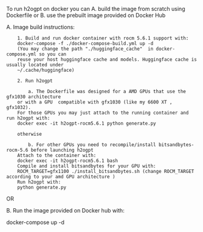 To run h2ogpt on docker you can 
    A. build the image from scratch using Dockerfile
    or
    B. use the prebuilt image provided on Docker Hub

A. Image build instructions:

        1. Build and run docker container with rocm 5.6.1 support with:
        docker-compose -f ./docker-compose-build.yml up -d
        (You may change the path "./huggingface_cache"  in docker-compose.yml so you can 
        reuse your host huggingface cache and models. Huggingface cache is usually located under
        ~/.cache/huggingface)

        2. Run h2ogpt

            a. The Dockerfile was designed for a AMD GPUs that use the gfx1030 architecture
        or with a GPU  compatible with gfx1030 (like my 6600 XT , gfx1032). 
        For those GPUs you may just attach to the running container and run h2ogpt with:
        docker exec -it h2ogpt-rocm5.6.1 python generate.py

        otherwise

            b. For other GPUs you need to recompile/install bitsandbytes-rocm-5.6 before launching h2ogpt
        Attach to the container with:
        docker exec -it h2ogpt-rocm5.6.1 bash
        Compile and install bitsandbytes for your GPU with:
        ROCM_TARGET=gfx1100 ./install_bitsandbytes.sh (change ROCM_TARGET according to your amd GPU architecture )
        Run h2ogpt with:
        python generate.py

OR

B. Run the image provided on Docker hub with:

docker-compose up -d